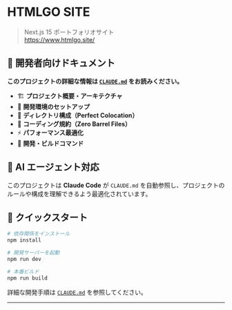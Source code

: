 # HTMLGO SITE

> Next.js 15 ポートフォリオサイト  
> https://www.htmlgo.site/

## 📖 開発者向けドキュメント

**このプロジェクトの詳細な情報は [`CLAUDE.md`](./CLAUDE.md) をお読みください。**

- 🏗️ **プロジェクト概要・アーキテクチャ**
- 🚀 **開発環境のセットアップ**
- 📂 **ディレクトリ構成（Perfect Colocation）**
- 📝 **コーディング規約（Zero Barrel Files）**
- ⚡ **パフォーマンス最適化**
- 🔧 **開発・ビルドコマンド**

## 🤖 AI エージェント対応

このプロジェクトは **Claude Code** が `CLAUDE.md` を自動参照し、プロジェクトのルールや構成を理解できるよう最適化されています。

## 🚀 クイックスタート

```bash
# 依存関係をインストール
npm install

# 開発サーバーを起動
npm run dev

# 本番ビルド
npm run build
```

詳細な開発手順は [`CLAUDE.md`](./CLAUDE.md) を参照してください。

---

